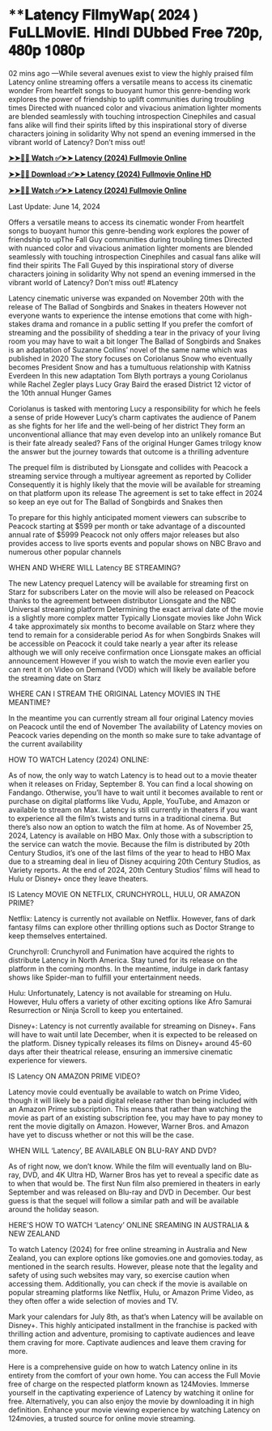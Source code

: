 # **𝐋𝐚𝐭𝐞𝐧𝐜𝐲 𝐅𝐢𝐥𝐦𝐲𝐖𝐚𝐩( 𝟐𝟎𝟐𝟒 ) 𝐅𝐮𝐋𝐋𝐌𝐨𝐯𝐢𝐄. 𝐇𝐢𝐧𝐝𝐢 𝐃𝐔𝐛𝐛𝐞𝐝 𝐅𝐫𝐞𝐞 𝟕𝟐𝟎𝐩, 𝟒𝟖𝟎𝐩 𝟏𝟎𝟖𝟎𝐩

02 mins ago —While several avenues exist to view the highly praised film Latency online streaming offers a versatile means to access its cinematic wonder From heartfelt songs to buoyant humor this genre-bending work explores the power of friendship to uplift communities during troubling times Directed with nuanced color and vivacious animation lighter moments are blended seamlessly with touching introspection Cinephiles and casual fans alike will find their spirits lifted by this inspirational story of diverse characters joining in solidarity Why not spend an evening immersed in the vibrant world of Latency? Don’t miss out!

**[➤➤🔴📱 Watch ✅➤➤ Latency (2024) Fullmovie Online](https://cutt.ly/2w3eIack)**

**[➤➤🔴📱 Download ✅➤➤ Latency (2024) Fullmovie Online HD](https://cutt.ly/2w3eIack)**

**[➤➤🔴📱 Watch ✅➤➤ Latency (2024) Fullmovie Online](https://cutt.ly/2w3eIack)**

Last Update: June 14, 2024

Offers a versatile means to access its cinematic wonder From heartfelt songs to buoyant humor this genre-bending work explores the power of friendship to upThe Fall Guy communities during troubling times Directed with nuanced color and vivacious animation lighter moments are blended seamlessly with touching introspection Cinephiles and casual fans alike will find their spirits The Fall Guyed by this inspirational story of diverse characters joining in solidarity Why not spend an evening immersed in the vibrant world of Latency? Don’t miss out! #Latency

Latency cinematic universe was expanded on November 20th with the release of The Ballad of Songbirds and Snakes in theaters However not everyone wants to experience the intense emotions that come with high-stakes drama and romance in a public setting If you prefer the comfort of streaming and the possibility of shedding a tear in the privacy of your living room you may have to wait a bit longer The Ballad of Songbirds and Snakes is an adaptation of Suzanne Collins’ novel of the same name which was published in 2020 The story focuses on Coriolanus Snow who eventually becomes President Snow and has a tumultuous relationship with Katniss Everdeen In this new adaptation Tom Blyth portrays a young Coriolanus while Rachel Zegler plays Lucy Gray Baird the erased District 12 victor of the 10th annual Hunger Games

Coriolanus is tasked with mentoring Lucy a responsibility for which he feels a sense of pride However Lucy’s charm captivates the audience of Panem as she fights for her life and the well-being of her district They form an unconventional alliance that may even develop into an unlikely romance But is their fate already sealed? Fans of the original Hunger Games trilogy know the answer but the journey towards that outcome is a thrilling adventure

The prequel film is distributed by Lionsgate and collides with Peacock a streaming service through a multiyear agreement as reported by Collider Consequently it is highly likely that the movie will be available for streaming on that platform upon its release The agreement is set to take effect in 2024 so keep an eye out for The Ballad of Songbirds and Snakes then

To prepare for this highly anticipated moment viewers can subscribe to Peacock starting at $599 per month or take advantage of a discounted annual rate of $5999 Peacock not only offers major releases but also provides access to live sports events and popular shows on NBC Bravo and numerous other popular channels

WHEN AND WHERE WILL Latency BE STREAMING?

The new Latency prequel Latency will be available for streaming first on Starz for subscribers Later on the movie will also be released on Peacock thanks to the agreement between distributor Lionsgate and the NBC Universal streaming platform Determining the exact arrival date of the movie is a slightly more complex matter Typically Lionsgate movies like John Wick 4 take approximately six months to become available on Starz where they tend to remain for a considerable period As for when Songbirds Snakes will be accessible on Peacock it could take nearly a year after its release although we will only receive confirmation once Lionsgate makes an official announcement However if you wish to watch the movie even earlier you can rent it on Video on Demand (VOD) which will likely be available before the streaming date on Starz

WHERE CAN I STREAM THE ORIGINAL Latency MOVIES IN THE MEANTIME?

In the meantime you can currently stream all four original Latency movies on Peacock until the end of November The availability of Latency movies on Peacock varies depending on the month so make sure to take advantage of the current availability

HOW TO WATCH Latency (2024) ONLINE:

As of now, the only way to watch Latency is to head out to a movie theater when it releases on Friday, September 8. You can find a local showing on Fandango. Otherwise, you’ll have to wait until it becomes available to rent or purchase on digital platforms like Vudu, Apple, YouTube, and Amazon or available to stream on Max. Latency is still currently in theaters if you want to experience all the film’s twists and turns in a traditional cinema. But there’s also now an option to watch the film at home. As of November 25, 2024, Latency is available on HBO Max. Only those with a subscription to the service can watch the movie. Because the film is distributed by 20th Century Studios, it’s one of the last films of the year to head to HBO Max due to a streaming deal in lieu of Disney acquiring 20th Century Studios, as Variety reports. At the end of 2024, 20th Century Studios’ films will head to Hulu or Disney+ once they leave theaters.

IS Latency MOVIE ON NETFLIX, CRUNCHYROLL, HULU, OR AMAZON PRIME?

Netflix: Latency is currently not available on Netflix. However, fans of dark fantasy films can explore other thrilling options such as Doctor Strange to keep themselves entertained.

Crunchyroll: Crunchyroll and Funimation have acquired the rights to distribute Latency in North America. Stay tuned for its release on the platform in the coming months. In the meantime, indulge in dark fantasy shows like Spider-man to fulfill your entertainment needs.

Hulu: Unfortunately, Latency is not available for streaming on Hulu. However, Hulu offers a variety of other exciting options like Afro Samurai Resurrection or Ninja Scroll to keep you entertained.

Disney+: Latency is not currently available for streaming on Disney+. Fans will have to wait until late December, when it is expected to be released on the platform. Disney typically releases its films on Disney+ around 45-60 days after their theatrical release, ensuring an immersive cinematic experience for viewers.

IS Latency ON AMAZON PRIME VIDEO?

Latency movie could eventually be available to watch on Prime Video, though it will likely be a paid digital release rather than being included with an Amazon Prime subscription. This means that rather than watching the movie as part of an existing subscription fee, you may have to pay money to rent the movie digitally on Amazon. However, Warner Bros. and Amazon have yet to discuss whether or not this will be the case.

WHEN WILL ‘Latency’, BE AVAILABLE ON BLU-RAY AND DVD?

As of right now, we don’t know. While the film will eventually land on Blu-ray, DVD, and 4K Ultra HD, Warner Bros has yet to reveal a specific date as to when that would be. The first Nun film also premiered in theaters in early September and was released on Blu-ray and DVD in December. Our best guess is that the sequel will follow a similar path and will be available around the holiday season.

HERE’S HOW TO WATCH ‘Latency’ ONLINE SREAMING IN AUSTRALIA & NEW ZEALAND

To watch Latency (2024) for free online streaming in Australia and New Zealand, you can explore options like gomovies.one and gomovies.today, as mentioned in the search results. However, please note that the legality and safety of using such websites may vary, so exercise caution when accessing them. Additionally, you can check if the movie is available on popular streaming platforms like Netflix, Hulu, or Amazon Prime Video, as they often offer a wide selection of movies and TV.

Mark your calendars for July 8th, as that’s when Latency will be available on Disney+. This highly anticipated installment in the franchise is packed with thrilling action and adventure, promising to captivate audiences and leave them craving for more. Captivate audiences and leave them craving for more.

Here is a comprehensive guide on how to watch Latency online in its entirety from the comfort of your own home. You can access the Full Movie free of charge on the respected platform known as 124Movies. Immerse yourself in the captivating experience of Latency by watching it online for free. Alternatively, you can also enjoy the movie by downloading it in high definition. Enhance your movie viewing experience by watching Latency on 124movies, a trusted source for online movie streaming.
